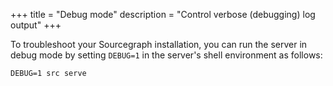 +++
title = "Debug mode"
description = "Control verbose (debugging) log output"
+++

To troubleshoot your Sourcegraph installation, you can run the server in debug mode by setting `DEBUG=1` in the server's shell environment as follows:

```
DEBUG=1 src serve
```

